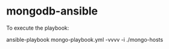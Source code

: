 # mongodb-ansible

To execute the playbook:

ansible-playbook mongo-playbook.yml -vvvv -i ./mongo-hosts 

